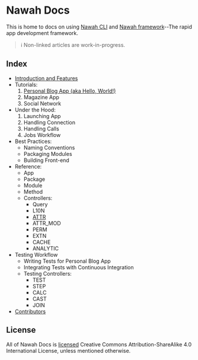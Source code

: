 # Nawah Docs

This is home to docs on using [Nawah CLI](https://github.com/nawah-io/nawah_cli) and [Nawah framework](https://github.com/nawah-io/nawah_framework)--The rapid app development framework.

> ℹ️ Non-linked articles are work-in-progress.

## Index
* [Introduction and Features](./intro_features.md)
* Tutorials:
  1. [Personal Blog App (aka Hello, World!)](./tutorial_blog/README.md)
  2. Magazine App
  3. Social Network
* Under the Hood:
  1. Launching App
  2. Handling Connection
  3. Handling Calls
  4. Jobs Workflow
* Best Practices:
  * Naming Conventions
  * Packaging Modules
  * Building Front-end
* Reference:
  * App
  * Package
  * Module
  * Method
  * Controllers:
    * Query
    * L10N
    * [ATTR](/reference/controllers/ATTR.md)
    * ATTR_MOD
    * PERM
    * EXTN
    * CACHE
    * ANALYTIC
* Testing Workflow
  * Writing Tests for Personal Blog App
  * Integrating Tests with Continuous Integration
  * Testing Controllers:
    * TEST
    * STEP
    * CALC
    * CAST
    * JOIN
* [Contributors](./CONTRIBUTORS.md)

## License
All of Nawah Docs is [licensed](./LICENSE) Creative Commons Attribution-ShareAlike 4.0 International License, unless mentioned otherwise.